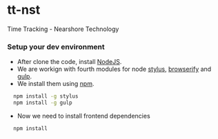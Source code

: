 tt-nst
====

Time Tracking - Nearshore Technology

### Setup your dev environment

* After clone the code, install [NodeJS].
* We are workign with fourth modules for node [stylus], [browserify] and [gulp].
* We install them using [npm].

```sh
  npm install -g stylus
  npm install -g gulp
```

* Now we need to install frontend dependencies

```sh
  npm install
```

[NodeJS]:http://nodejs.org/
[npm]:https://www.npmjs.org/
[stylus]:http://learnboost.github.io/stylus/docs/executable.html
[bower]:http://bower.io/
[browserify]:http://browserify.org/
[gulp]:http://gulpjs.com/
